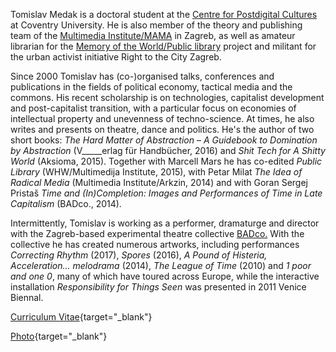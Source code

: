 <!--
.. title: Biography
.. slug: bio
-->

Tomislav Medak is a doctoral student at the [Centre for Postdigital
Cultures](http://www.coventry.ac.uk/research/areas-of-research/postdigital-cultures/) at Coventry University. He is also member of the theory and
publishing team of the [Multimedia Institute/MAMA](http://www.mi2.hr/en/) in Zagreb, as well as
amateur librarian for the [Memory of the World/Public library](https://memoryoftheworld.org/) project and
militant for the urban activist initiative Right to the City Zagreb.

Since 2000 Tomislav has (co-)organised talks, conferences and
publications in the fields of political economy, tactical media and the
commons. His recent scholarship is on technologies, capitalist development and post-capitalist transition, with a particular focus on economies of intellectual property and unevenness of techno-science. At times, he also writes and presents on theatre, dance and politics. He's the author of two short books: *The Hard Matter of Abstraction* – *A Guidebook to Domination by Abstraction* (V_____erlag für Handbücher, 2016) and *Shit Tech for A Shitty World* (Aksioma, 2015). Together with Marcell Mars he has co-edited *Public Library* (WHW/Multimedija Institute, 2015), with Petar Milat *The Idea of Radical Media* (Multimedia Institute/Arkzin, 2014) and with Goran Sergej Pristaš *Time and (In)Completion: Images and Performances of Time in Late Capitalism* (BADco., 2014).

Intermittently, Tomislav is working as a performer, dramaturge and
director with the Zagreb-based experimental theatre collective [BADco.](http://badco.hr/) With the collective he has created numerous artworks, including performances *Correcting Rhythm* (2017), *Spores* (2016), *A Pound of Histeria, Acceleration... melodrama* (2014), *The League of Time* (2010) and *1 poor and one 0*, many of which have toured across Europe, while the interactive installation *Responsibility for Things Seen* was presented in 2011 Venice Biennal.

[Curriculum Vitae](/CV_tmedak_MI2_EN_2018.pdf){target="_blank"}

[Photo](/images/TMedak_large.jpg){target="_blank"}
